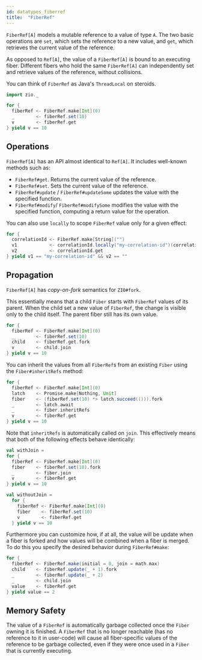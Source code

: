 ```yaml
---
id: datatypes_fiberref
title:  "FiberRef"
---
```


`FiberRef[A]` models a mutable reference to a value of type `A`. The two basic operations are `set`, which sets the reference to a new value, and `get`, which retrieves the current value of the reference.

As opposed to `Ref[A]`, the value of a `FiberRef[A]` is bound to an executing fiber. Different fibers who hold the same `FiberRef[A]` can independently set and retrieve values of the reference, without collisions.

You can think of `FiberRef` as Java's `ThreadLocal` on steroids.

```scala mdoc:silent
import zio._

for {
  fiberRef <- FiberRef.make[Int](0)
  _        <- fiberRef.set(10)
  v        <- fiberRef.get
} yield v == 10
```

## Operations

`FiberRef[A]` has an API almost identical to `Ref[A]`. It includes well-known methods such as:

- `FiberRef#get`. Returns the current value of the reference.
- `FiberRef#set`. Sets the current value of the reference.
- `FiberRef#update` / `FiberRef#updateSome` updates the value with the specified function.
- `FiberRef#modify`/ `FiberRef#modifySome` modifies the value with the specified function, computing a return value for the operation.

You can also use `locally` to scope `FiberRef` value only for a given effect:

```scala mdoc:silent
for {
  correlationId <- FiberRef.make[String]("")
  v1            <- correlationId.locally("my-correlation-id")(correlationId.get)
  v2            <- correlationId.get
} yield v1 == "my-correlation-id" && v2 == ""
```

## Propagation

`FiberRef[A]` has *copy-on-fork* semantics for `ZIO#fork`.

This essentially means that a child `Fiber` starts with `FiberRef` values of its parent. When the child set a new value of `FiberRef`, the change is visible only to the child itself. The parent fiber still has its own value.

```scala mdoc:silent
for {
  fiberRef <- FiberRef.make[Int](0)
  _        <- fiberRef.set(10)
  child    <- fiberRef.get.fork
  v        <- child.join
} yield v == 10
```

You can inherit the values from all `FiberRef`s from an existing `Fiber` using the `Fiber#inheritRefs` method:

```scala mdoc:silent
for {
  fiberRef <- FiberRef.make[Int](0)
  latch    <- Promise.make[Nothing, Unit]
  fiber    <- (fiberRef.set(10) *> latch.succeed(())).fork
  _        <- latch.await
  _        <- fiber.inheritRefs
  v        <- fiberRef.get
} yield v == 10
```

Note that `inheritRefs` is automatically called on `join`. This effectively means that both of the following effects behave identically:

```scala mdoc:silent
val withJoin =
for {
  fiberRef <- FiberRef.make[Int](0)
  fiber    <- fiberRef.set(10).fork
  _        <- fiber.join
  v        <- fiberRef.get
} yield v == 10
```

```scala mdoc:silent
val withoutJoin =
  for {
    fiberRef <- FiberRef.make[Int](0)
    fiber    <- fiberRef.set(10)
    v        <- fiberRef.get
  } yield v == 10
```

Furthermore you can customize how, if at all, the value will be update when a fiber is forked and how values will be combined when a fiber is merged. To do this you specify the desired behavior during `FiberRef#make`:
```scala mdoc:silent
for {
  fiberRef <- FiberRef.make(initial = 0, join = math.max)
  child    <- fiberRef.update(_ + 1).fork
  _        <- fiberRef.update(_ + 2)
  _        <- child.join
  value    <- fiberRef.get
} yield value == 2
```

## Memory Safety

The value of a `FiberRef` is automatically garbage collected once the `Fiber` owning it is finished. A `FiberRef` that is no longer reachable (has no reference to it in user-code) will cause all fiber-specific values of the reference to be garbage collected, even if they were once used in a `Fiber` that is currently executing.
